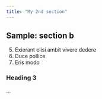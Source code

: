 ```yaml
---
title: "My 2nd section"
---
```

## Sample: section b

5. Exierant elisi ambit vivere dedere
6. Duce pollice
7. Eris modo

### Heading 3
...